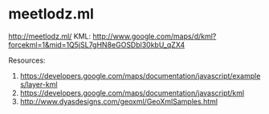 # meetlodz.ml
http://meetlodz.ml/
KML: http://www.google.com/maps/d/kml?forcekml=1&mid=1Q5jSL7gHN8eGOSDbl30kbU_qZX4

Resources:

1. https://developers.google.com/maps/documentation/javascript/examples/layer-kml
2. https://developers.google.com/maps/documentation/javascript/kml
3. http://www.dyasdesigns.com/geoxml/GeoXmlSamples.html
